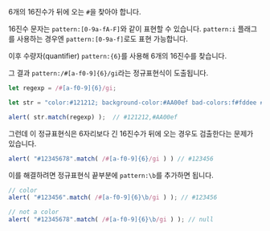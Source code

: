 6개의 16진수가 뒤에 오는 `#`을 찾아야 합니다.

16진수 문자는 `pattern:[0-9a-fA-F]`와 같이 표현할 수 있습니다. `pattern:i` 플래그를 사용하는 경우엔 `pattern:[0-9a-f]`로도 표현 가능합니다.

이후 수량자(quantifier) `pattern:{6}`를 사용해 6개의 16진수를 찾습니다.

그 결과 `pattern:/#[a-f0-9]{6}/gi`라는 정규표현식이 도출됩니다.

```js run
let regexp = /#[a-f0-9]{6}/gi;

let str = "color:#121212; background-color:#AA00ef bad-colors:f#fddee #fd2"

alert( str.match(regexp) );  // #121212,#AA00ef
```

그런데 이 정규표현식은 6자리보다 긴 16진수가 뒤에 오는 경우도 검출한다는 문제가 있습니다.

```js run
alert( "#12345678".match( /#[a-f0-9]{6}/gi ) ) // #123456
```

이를 해결하려면 정규표현식 끝부분에 `pattern:\b`를 추가하면 됩니다.

```js run
// color
alert( "#123456".match( /#[a-f0-9]{6}\b/gi ) ); // #123456

// not a color
alert( "#12345678".match( /#[a-f0-9]{6}\b/gi ) ); // null
```
